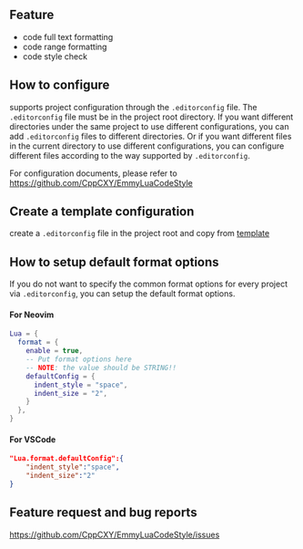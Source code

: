 ## Feature
* code full text formatting
* code range formatting
* code style check 

## How to configure
supports project configuration through the `.editorconfig` file. The `.editorconfig` file must be in the project root directory.
If you want different directories under the same project to use different configurations, you can add `.editorconfig` files to different directories.
Or if you want different files in the current directory to use different configurations, you can configure different files according to the way supported by `.editorconfig`.

For configuration documents, please refer to https://github.com/CppCXY/EmmyLuaCodeStyle

## Create a template configuration
create a `.editorconfig` file in the project root and copy from [template](https://github.com/CppCXY/EmmyLuaCodeStyle/blob/master/lua.template.editorconfig)

## How to setup default format options
If you do not want to specify the common format options for every project via `.editorconfig`, you can setup the default format options.

#### For Neovim

```lua
Lua = {
  format = {
    enable = true,
    -- Put format options here
    -- NOTE: the value should be STRING!!
    defaultConfig = {
      indent_style = "space",
      indent_size = "2", 
    }
  },
}
```

#### For VSCode

```json
"Lua.format.defaultConfig":{
    "indent_style":"space",
    "indent_size":"2"
}
```

## Feature request and bug reports
https://github.com/CppCXY/EmmyLuaCodeStyle/issues